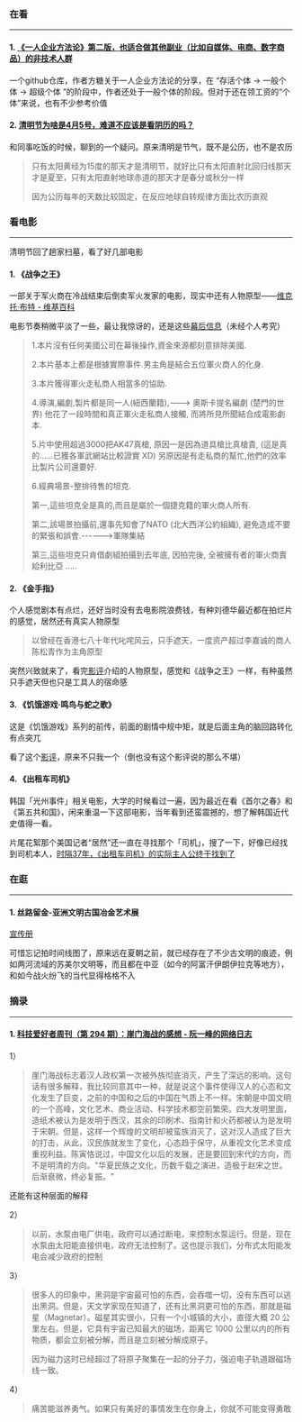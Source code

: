### 在看

---

#### 1. [《一人企业方法论》第二版，也适合做其他副业（比如自媒体、电商、数字商品）的非技术人群](https://github.com/easychen/one-person-businesses-methodology-v2.0)

一个github仓库，作者方糖关于一人企业方法论的分享，在 “存活个体 -> 一般个体 -> 超级个体 ”的阶段中，作者还处于一般个体的阶段。但对于还在领工资的“个体”来说，也有不少参考价值



#### 2. [清明节为啥是4月5号，难道不应该是看阴历的吗？](https://www.zhihu.com/question/19695384)

和同事吃饭的时候，聊到的一个疑问。原来清明是节气，既不是公历，也不是农历

> 只有太阳黄经为15度的那天才是清明节，就好比只有太阳直射北回归线那天才是夏至，只有太阳直射地球赤道的那天才是春分或秋分一样
>
> 因为公历每年的天数比较固定，在反应地球自转规律方面比农历直观



### 看电影

---

清明节回了趟家扫墓，看了好几部电影

#### 1. 《战争之王》

一部关于军火商在冷战结束后倒卖军火发家的电影，现实中还有人物原型——[维克托·布特 - 维基百科](https://zh.wikipedia.org/wiki/维克托·布特)

电影节奏稍微平淡了一些，最让我惊讶的，还是这些[幕后信息](https://movie.douban.com/review/1018110/)（未经个人考究）

>1.本片沒有任何美國公司在幕後操作,資金來源都刻意排除美國.
>
>2.本片基本上都是根據實際事件.男主角是結合五位軍火商人的化身.
>
>3.本片獲得軍火走私商人相當多的協助.
>
>4.導演,編劇,製片都是同一人(紐西蘭籍),---> 奧斯卡提名編劇 (楚門的世界)
>他花了一段時間和真正軍火走私商人接觸, 而將所見所聞結合成電影劇本.
>
>5.片中使用超過3000把AK47真槍,
>原因一是因為道具槍比真槍貴, (這是真的......已獲各軍武網站比較證實 XD)
>另原因是有走私商的幫忙,他們的效率比製片公司還要好.
>
>6.經典場景-整排待售的坦克.
>
>第一,這些坦克全是真的,而且是屬於一個捷克籍的軍火商人所有.
>
>第二,該場景拍攝前,還事先知會了NATO (北大西洋公約組織),
>避免造成不要的緊張和誤會.------>軍隊集結
>
>第三,這些坦克只肯借劇組拍攝到去年底,
>因拍完後, 全被擁有者的軍火商賣給利比亞 .....



#### 2. 《金手指》

个人感觉剧本有点烂，还好当时没有去电影院浪费钱，有种刘德华最近都在拍烂片的感觉，居然还有真实人物原型

> 以曾经在香港七八十年代叱咤风云，只手遮天，一度资产超过李嘉诚的商人陈松青作为主角原型

突然兴致就来了，看完[影评](https://movie.douban.com/review/15659016/)介绍的人物原型，感觉和《战争之王》一样，有种虽然只手遮天但也只是工具人的宿命感



#### 3. 《饥饿游戏·鸣鸟与蛇之歌》

这是《饥饿游戏》系列的前传，前面的剧情中规中矩，就是后面主角的脑回路转化有点突兀

看了这个[影评](https://movie.douban.com/review/15565424/)，原来不只我一个（倒也没有这个影评说的那么不堪）



#### 4. 《出租车司机》

韩国「光州事件」相关电影，大学的时候看过一遍，因为最近在看《首尔之春》和《第五共和国》，闲来重温一下这部电影，当年看到还蛮震撼的，想了解韩国近代史值得一看。

片尾花絮那个美国记者“居然”还一直在寻找那个「司机」，搜了一下，好像已经找到司机本人，[时隔37年，《出租车司机》的实际主人公终于找到了 ](https://baijiahao.baidu.com/s?id=1725978118662469054)



### 在逛

---

#### 1. 丝路留金-亚洲文明古国冶金艺术展

[宣传册](/pdf/丝路留金-亚洲文明古国冶金艺术宣传册.pdf)

可惜忘记拍时间线图了，原来远在夏朝之前，就已经存在了不少古文明的痕迹，例如两河流域的苏美尔文明等，而且都在中亚（如今的阿富汗伊朗伊拉克等地方），和如今战火纷飞的当代显得格格不入



### 摘录

---

#### 1. [科技爱好者周刊（第 294 期）：崖门海战的感想 - 阮一峰的网络日志](https://www.ruanyifeng.com/blog/2024/03/weekly-issue-294.html)

1）

> 崖门海战标志着汉人政权第一次被外族彻底消灭，产生了深远的影响。这句话有很多解释，我比较同意其中一种，就是说这个事件使得汉人的心态和文化发生了巨变，之前的中国和之后的中国在气质上不一样。宋朝是中国文明的一个高峰，文化艺术、商业活动、科学技术都空前繁荣。四大发明里面，造纸术被认为是发明于西汉，其余的印刷术、指南针和火药都被认为是发明于宋朝。但是，这样一个辉煌的文明却被蛮族消灭了，这对汉人造成了巨大的打击，从此，汉民族就发生了变化，心态趋于保守，从重视文化艺术变成重视利益。陈寅恪说过，中国文化以后的发展，还是要回到宋代的方向，而不是明清的方向。"华夏民族之文化，历数千载之演进，造极于赵宋之世。后渐衰微，终必复振。"

还能有这种层面的解释

2）

> 以前，水泵由电厂供电，政府可以通过断电，来控制水泵运行。但是，现在水泵由太阳能直接供电，政府无法控制了。这也提示我们，分布式太阳能发电会减少政府的控制

3）

> 很多人的印象中，黑洞是宇宙最可怕的东西，会吞噬一切，没有东西可以逃出黑洞。但是，天文学家现在知道了，还有比黑洞更可怕的东西，那就是磁星（Magnetar）。磁星其实很小，只有一个小城镇的大小，直径大概 20 公里左右。但是，它具有宇宙已知最大的磁场，距离它 1000 公里以内的所有物质，都会立刻被分解，而且是立刻被分解成原子。
>
> 因为磁力这时已经超过了将原子聚集在一起的分子力，强迫电子轨道跟磁场线一致。

4）

> 痛苦能滋养勇气。如果只有美好的事情发生在你身上，你就不可能变得勇敢

